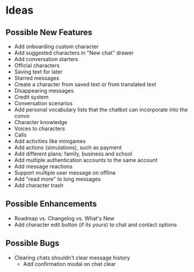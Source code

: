 # Ideas

## Possible New Features

- Add onboarding custom character
- Add suggested characters in "New chat" drawer
- Add conversation starters
- Official characters
- Saving text for later
- Starred messages
- Create a character from saved text or from translated text
- Disappearing messages
- Credit system
- Conversation scenarios
- Add personal vocabulary lists that the chatbot can incorporate into the convo
- Character knowledge
- Voices to characters
- Calls
- Add activities like minigames
- Add actions (simulations), such as payment
- Add different plans: family, business and school
- Add multiple authentication accounts to the same account
- Add message reactions
- Support multiple user message on offline
- Add "read more" to long messages
- Add character trash

## Possible Enhancements

- Roadmap vs. Changelog vs. What's New
- Add character edit button (if its yours) to chat and contact options

## Possible Bugs

- Clearing chats shouldn't clear message history
  - Add confirmation modal on chat clear
